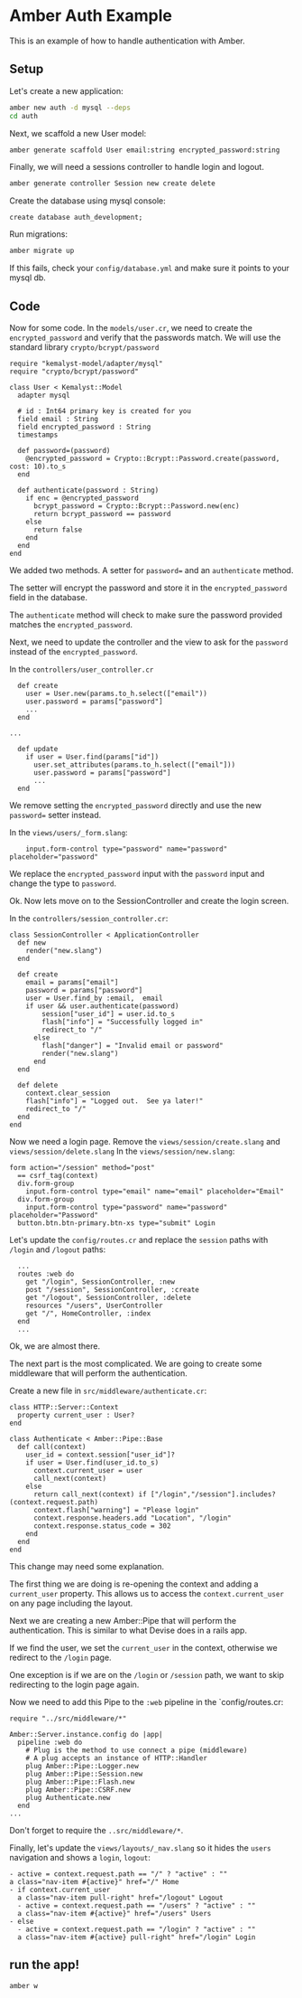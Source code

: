 # Amber Auth Example

This is an example of how to handle authentication with Amber.

## Setup

Let's create a new application:
```bash
amber new auth -d mysql --deps
cd auth
```

Next, we scaffold a new User model:
```bash
amber generate scaffold User email:string encrypted_password:string
```

Finally, we will need a sessions controller to handle login and logout.
```bash
amber generate controller Session new create delete
```

Create the database using mysql console:
```mysql
create database auth_development;
```

Run migrations:
```bash
amber migrate up
```

If this fails, check your `config/database.yml` and make sure it points to your mysql db.

## Code

Now for some code.  In the `models/user.cr`, we need to create the `encrypted_password` and verify that the passwords match.  We will use the standard library `crypto/bcrypt/password`

```crystal
require "kemalyst-model/adapter/mysql"
require "crypto/bcrypt/password"

class User < Kemalyst::Model
  adapter mysql

  # id : Int64 primary key is created for you
  field email : String
  field encrypted_password : String
  timestamps

  def password=(password)
    @encrypted_password = Crypto::Bcrypt::Password.create(password, cost: 10).to_s
  end

  def authenticate(password : String)
    if enc = @encrypted_password
      bcrypt_password = Crypto::Bcrypt::Password.new(enc)
      return bcrypt_password == password
    else
      return false
    end
  end
end
```

We added two methods.  A setter for `password=` and an `authenticate` method.

The setter will encrypt the password and store it in the `encrypted_password` field in the database.

The `authenticate` method will check to make sure the password provided matches the `encrypted_password`.

Next, we need to update the controller and the view to ask for the `password` instead of the `encrypted_password`.

In the `controllers/user_controller.cr`
```crystal
  def create
    user = User.new(params.to_h.select(["email"))
    user.password = params["password"]
    ...
  end

...

  def update
    if user = User.find(params["id"])
      user.set_attributes(params.to_h.select(["email"]))
      user.password = params["password"]
      ...
  end
```

We remove setting the `encrypted_password` directly and use the new `password=` setter instead.

In the `views/users/_form.slang`:
```slang
    input.form-control type="password" name="password" placeholder="password"
```

We replace the `encrypted_password` input with the `password` input and change the type to `password`.

Ok. Now lets move on to the SessionController and create the login screen.

In the `controllers/session_controller.cr`:
```crystal
class SessionController < ApplicationController 
  def new
    render("new.slang")
  end

  def create
    email = params["email"]
    password = params["password"]
    user = User.find_by :email,  email
    if user && user.authenticate(password)
        session["user_id"] = user.id.to_s
        flash["info"] = "Successfully logged in"
        redirect_to "/"
      else
        flash["danger"] = "Invalid email or password"
        render("new.slang")
      end
  end

  def delete
    context.clear_session
    flash["info"] = "Logged out.  See ya later!"
    redirect_to "/"
  end
end
```

Now we need a login page. Remove the `views/session/create.slang` and `views/session/delete.slang`
In the `views/session/new.slang`:
```slang
form action="/session" method="post"
  == csrf_tag(context)
  div.form-group
    input.form-control type="email" name="email" placeholder="Email"
  div.form-group
    input.form-control type="password" name="password" placeholder="Password"
  button.btn.btn-primary.btn-xs type="submit" Login
```

Let's update the `config/routes.cr` and replace the `session` paths with `/login` and `/logout` paths:
```crystal
  ...
  routes :web do
    get "/login", SessionController, :new
    post "/session", SessionController, :create
    get "/logout", SessionController, :delete
    resources "/users", UserController
    get "/", HomeController, :index
  end
  ...
```

Ok, we are almost there.  

The next part is the most complicated.  We are going to create some middleware that will perform the authentication.

Create a new file in `src/middleware/authenticate.cr`:
```crystal
class HTTP::Server::Context
  property current_user : User?
end

class Authenticate < Amber::Pipe::Base
  def call(context)
    user_id = context.session["user_id"]?
    if user = User.find(user_id.to_s)
      context.current_user = user
      call_next(context)
    else
      return call_next(context) if ["/login","/session"].includes?(context.request.path)
      context.flash["warning"] = "Please login"
      context.response.headers.add "Location", "/login"
      context.response.status_code = 302
    end
  end
end
```

This change may need some explanation. 

The first thing we are doing is re-opening the context and adding a `current_user` property.  This allows us to access the `context.current_user` on any page including the layout.

Next we are creating a new Amber::Pipe that will perform the authentication.  This is similar to what Devise does in a rails app.

If we find the user, we set the `current_user` in the context, otherwise we redirect to the `/login` page.

One exception is if we are on the `/login` or `/session` path, we want to skip redirecting to the login page again.

Now we need to add this Pipe to the `:web` pipeline in the `config/routes.cr:
```crystal
require "../src/middleware/*"

Amber::Server.instance.config do |app|
  pipeline :web do
    # Plug is the method to use connect a pipe (middleware)
    # A plug accepts an instance of HTTP::Handler
    plug Amber::Pipe::Logger.new
    plug Amber::Pipe::Session.new
    plug Amber::Pipe::Flash.new
    plug Amber::Pipe::CSRF.new
    plug Authenticate.new
  end
...
```
Don't forget to require the `..src/middleware/*`.

Finally, let's update the `views/layouts/_nav.slang` so it hides the `users` navigation and shows a `login`, `logout`:
```slang
- active = context.request.path == "/" ? "active" : ""
a class="nav-item #{active}" href="/" Home
- if context.current_user
  a class="nav-item pull-right" href="/logout" Logout
  - active = context.request.path == "/users" ? "active" : ""
  a class="nav-item #{active}" href="/users" Users
- else
  - active = context.request.path == "/login" ? "active" : ""
  a class="nav-item #{active} pull-right" href="/login" Login
```

## run the app!
```bash
amber w
```
